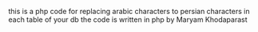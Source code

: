 this is a php code for replacing arabic characters to persian characters in each table of your db
the code is written in php by Maryam Khodaparast